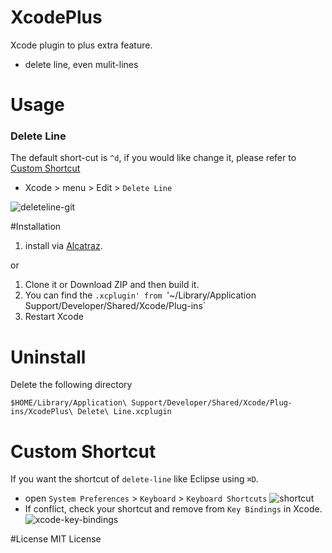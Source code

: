 XcodePlus
=========

Xcode plugin to plus extra feature.

- delete line, even mulit-lines

# Usage
### Delete Line

The default short-cut is `^d`, if you would like change it, please refer to [Custom Shortcut](#Custom-Shortcut)

- Xcode > menu > Edit > `Delete Line`

![deleteline-git]
	
#Installation

1. install via [Alcatraz][alcatraz].

or

1. Clone it or Download ZIP and then build it.
2. You can find the `.xcplugin' from `'~/Library/Application Support/Developer/Shared/Xcode/Plug-ins`
3. Restart Xcode

# Uninstall

Delete the following directory

```
$HOME/Library/Application\ Support/Developer/Shared/Xcode/Plug-ins/XcodePlus\ Delete\ Line.xcplugin
```
	
# Custom Shortcut

If you want the shortcut of `delete-line` like Eclipse using `⌘D`.

- open `System Preferences` > `Keyboard` > `Keyboard Shortcuts` 
![shortcut]
- If conflict, check your shortcut and remove from `Key Bindings` in Xcode.
![xcode-key-bindings]

#License
MIT License



[alcatraz]: http://mneorr.github.io/Alcatraz/ "Alcatraz"
[deleteline-git]: https://raw.github.com/payliu/XcodePlus/master/screenshot/deleteline.gif
[shortcut]: https://raw.github.com/payliu/XcodePlus/master/screenshot/custom-shortcut.png
[xcode-key-bindings]: https://raw.github.com/payliu/XcodePlus/master/screenshot/xcode-key-bindings.png